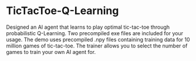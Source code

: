 # TicTacToe-Q-Learning

Designed an AI agent that learns to play optimal tic-tac-toe through probabilistic Q-Learning.
Two precompiled exe files are included for your usage.
The demo uses precompiled .npy files containing training data for 10 million games of tic-tac-toe.
The trainer allows you to select the number of games to train your own AI agent for.

